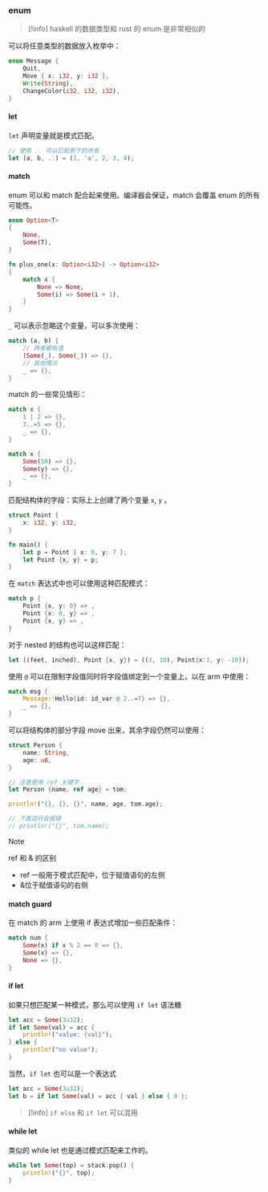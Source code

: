 ### enum

> [!info] 
> haskell 的数据类型和 rust 的 enum 是非常相似的


可以将任意类型的数据放入枚举中：

```rust
enum Message {
    Quit,
    Move { x: i32, y: i32 },
    Write(String),
    ChangeColor(i32, i32, i32),
}
```


#### let

`let` 声明变量就是模式匹配。

```rust
// 使用 .. 可以匹配剩下的所有
let (a, b, ..) = (1, 'a', 2, 3, 4);
```

#### match 

enum 可以和 match 配合起来使用。编译器会保证，match 会覆盖 enum 的所有可能性。

```rust
enum Option<T>
{
    None,
    Some(T),
}

fn plus_one(x: Option<i32>) -> Option<i32>
{
    match x {
        None => None,
        Some(i) => Some(i + 1),
    }
}

```


`_` 可以表示忽略这个变量，可以多次使用：

```rust
match (a, b) {
    // 两者都有值
    (Some(_), Some(_)) => {},
    // 其他情况
    _ => {},
}
```


match 的一些常见情形：

```rust
match x {
    1 | 2 => {},
    3..=5 => {},
    _ => {},
}
```

```rust
match x {
    Some(50) => {},
    Some(y) => {},
    _ => {},
}
```


匹配结构体的字段：实际上上创建了两个变量 `x`, `y` 。

```rust
struct Point {
    x: i32, y: i32,
}

fn main() {
    let p = Point { x: 0, y: 7 };
    let Point {x, y} = p;
}
```

在 `match` 表达式中也可以使用这种匹配模式：

```rust
match p {
    Point {x, y: 0} => ,
    Point {x: 0, y} => ,
    Point {x, y} => ,
}
```

对于 nested 的结构也可以这样匹配：

```rust
let ((feet, inched), Point {x, y}) = ((3, 10), Point{x:3, y: -10});
```


使用 `@` 可以在限制字段值同时将字段值绑定到一个变量上，以在 arm 中使用：

```rust
match msg {
    Message::Hello{id: id_var @ 2..=7} => {},
    _ => {},
}
```


可以将结构体的部分字段 move 出来，其余字段仍然可以使用：

```rust
struct Person {
    name: String,
    age: u8,
}

// 注意使用 ref 关键字
let Person {name, ref age} = tom;

println!("{}, {}, {}", name, age, tom.age);

// 下面这行会报错
// println!("{}", tom.name);
```

> [!note]
> ref 和 & 的区别
> 
> - ref 一般用于模式匹配中，位于赋值语句的左侧
> - &位于赋值语句的右侧



#### match guard

在 match 的 arm 上使用 if 表达式增加一些匹配条件：

```rust
match num {
    Some(x) if x % 2 == 0 => {},
    Some(x) => {},
    None => {},
}
```


#### if let 

如果只想匹配某一种模式，那么可以使用 `if let` 语法糖

```rust
let acc = Some(3u32);
if let Some(val) = acc {
    println!("value: {val}");
} else {
    println!("no value");
}
```

当然，`if let` 也可以是一个表达式

```rust
let acc = Some(3u32);
let b = if let Some(val) = acc { val } else { 0 };
```


> [!info]
> `if else` 和 `if let` 可以混用


#### while let

类似的 while let 也是通过模式匹配来工作的。

```rust
while let Some(top) = stack.pop() {
    println!("{}", top);
}
```
